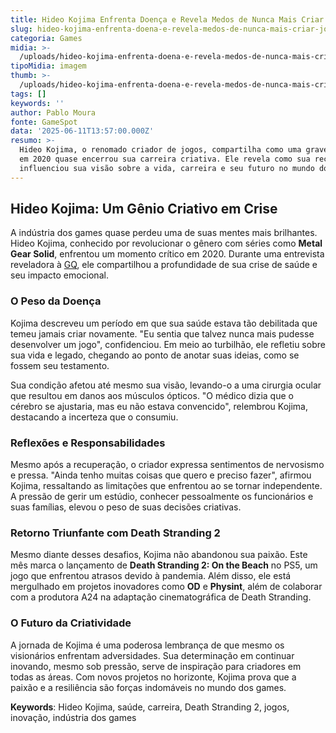 ```yaml
---
title: Hideo Kojima Enfrenta Doença e Revela Medos de Nunca Mais Criar Jogos
slug: hideo-kojima-enfrenta-doena-e-revela-medos-de-nunca-mais-criar-jogos
categoria: Games
midia: >-
  /uploads/hideo-kojima-enfrenta-doena-e-revela-medos-de-nunca-mais-criar-jogos-thumb.jpeg
tipoMidia: imagem
thumb: >-
  /uploads/hideo-kojima-enfrenta-doena-e-revela-medos-de-nunca-mais-criar-jogos-thumb.jpeg
tags: []
keywords: ''
author: Pablo Moura
fonte: GameSpot
data: '2025-06-11T13:57:00.000Z'
resumo: >-
  Hideo Kojima, o renomado criador de jogos, compartilha como uma grave doença
  em 2020 quase encerrou sua carreira criativa. Ele revela como sua recuperação
  influenciou sua visão sobre a vida, carreira e seu futuro no mundo dos games.
---
```


## Hideo Kojima: Um Gênio Criativo em Crise

A indústria dos games quase perdeu uma de suas mentes mais brilhantes. Hideo Kojima, conhecido por revolucionar o gênero com séries como **Metal Gear Solid**, enfrentou um momento crítico em 2020. Durante uma entrevista reveladora à [GQ](https://www.gq-magazine.co.uk/article/hideo-kojima-interview), ele compartilhou a profundidade de sua crise de saúde e seu impacto emocional.

### O Peso da Doença

Kojima descreveu um período em que sua saúde estava tão debilitada que temeu jamais criar novamente. "Eu sentia que talvez nunca mais pudesse desenvolver um jogo", confidenciou. Em meio ao turbilhão, ele refletiu sobre sua vida e legado, chegando ao ponto de anotar suas ideias, como se fossem seu testamento.

Sua condição afetou até mesmo sua visão, levando-o a uma cirurgia ocular que resultou em danos aos músculos ópticos. "O médico dizia que o cérebro se ajustaria, mas eu não estava convencido", relembrou Kojima, destacando a incerteza que o consumiu.

### Reflexões e Responsabilidades

Mesmo após a recuperação, o criador expressa sentimentos de nervosismo e pressa. "Ainda tenho muitas coisas que quero e preciso fazer", afirmou Kojima, ressaltando as limitações que enfrentou ao se tornar independente. A pressão de gerir um estúdio, conhecer pessoalmente os funcionários e suas famílias, elevou o peso de suas decisões criativas.

### Retorno Triunfante com Death Stranding 2

Mesmo diante desses desafios, Kojima não abandonou sua paixão. Este mês marca o lançamento de **Death Stranding 2: On the Beach** no PS5, um jogo que enfrentou atrasos devido à pandemia. Além disso, ele está mergulhado em projetos inovadores como **OD** e **Physint**, além de colaborar com a produtora A24 na adaptação cinematográfica de Death Stranding.

### O Futuro da Criatividade

A jornada de Kojima é uma poderosa lembrança de que mesmo os visionários enfrentam adversidades. Sua determinação em continuar inovando, mesmo sob pressão, serve de inspiração para criadores em todas as áreas. Com novos projetos no horizonte, Kojima prova que a paixão e a resiliência são forças indomáveis no mundo dos games.

**Keywords**: Hideo Kojima, saúde, carreira, Death Stranding 2, jogos, inovação, indústria dos games
